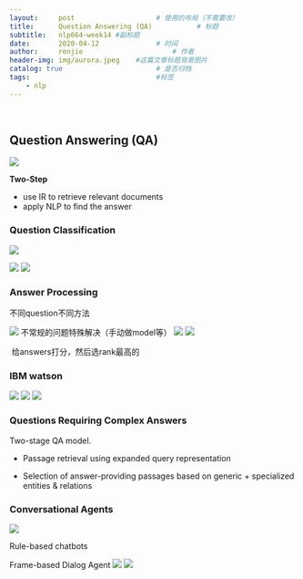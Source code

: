 ```yaml
---
layout:     post                    # 使用的布局（不需要改）
title:      Question Answering (QA)           # 标题 
subtitle:   nlp664-week14 #副标题
date:       2020-04-12              # 时间
author:     renjie                      # 作者
header-img: img/aurora.jpeg    #这篇文章标题背景图片
catalog: true                       # 是否归档
tags:                               #标签
    - nlp
---
```

<font size="4"></font><br />

## Question Answering (QA) 
![](https://tva1.sinaimg.cn/large/007S8ZIlgy1gdsiufmcusj31980u07ax.jpg)

**Two-Step**

- use IR to retrieve relevant documents
- apply NLP to find the answer




### Question Classification
 ![](https://tva1.sinaimg.cn/large/007S8ZIlgy1gdsiwh8obyj313q0u0dlx.jpg)
 
 ![](https://tva1.sinaimg.cn/large/007S8ZIlgy1gdsj0n33fgj31bi0qagq9.jpg)
 ![](https://tva1.sinaimg.cn/large/007S8ZIlgy1gdsj1bef2jj317c0n2422.jpg)
 
### Answer Processing
不同question不同方法

![](https://tva1.sinaimg.cn/large/007S8ZIlgy1gdsj3o3ganj319g0u0dlm.jpg)
不常规的问题特殊解决（手动做model等）
![](https://tva1.sinaimg.cn/large/007S8ZIlgy1gdsj6ks66fj31d80skn2e.jpg)
![](https://tva1.sinaimg.cn/large/007S8ZIlgy1gdsj84uxb2j31bh0u0458.jpg)

 给answers打分，然后选rank最高的
 
 
### IBM watson
![](https://tva1.sinaimg.cn/large/007S8ZIlgy1gdsjbll485j31900u07wh.jpg)
![](https://tva1.sinaimg.cn/large/007S8ZIlgy1gdsjcske6vj319m0u0tfd.jpg)
![](https://tva1.sinaimg.cn/large/007S8ZIlgy1gdsjd2vyylj31b00u0n2x.jpg)

### Questions Requiring Complex Answers
Two-stage QA model.  

- Passage retrieval using expanded query representation

- Selection of answer-providing passages based on generic +
specialized entities & relations 

### Conversational Agents
![](https://tva1.sinaimg.cn/large/007S8ZIlgy1gdsjm5mwgrj31cm0u00yp.jpg)

Rule-based chatbots

Frame-based Dialog Agent
![](https://tva1.sinaimg.cn/large/007S8ZIlgy1gdsjq3wjuxj317h0u0k5c.jpg)
![](https://tva1.sinaimg.cn/large/007S8ZIlgy1gdsjsvvxxoj31770u00zg.jpg)